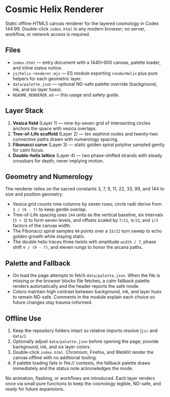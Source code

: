 # Cosmic Helix Renderer

Static offline HTML5 canvas renderer for the layered cosmology in Codex 144:99. Double-click `index.html` in any modern browser; no server, workflow, or network access is required.

## Files
- `index.html` &mdash; entry document with a 1440&times;900 canvas, palette loader, and inline status notice.
- `js/helix-renderer.mjs` &mdash; ES module exporting `renderHelix` plus pure helpers for each geometric layer.
- `data/palette.json` &mdash; optional ND-safe palette override (background, ink, and six layer hues).
- `README_RENDERER.md` &mdash; this usage and safety guide.

## Layer Stack
1. **Vesica field** (Layer&nbsp;1) &mdash; nine-by-seven grid of intersecting circles anchors the space with vesica overlaps.
2. **Tree-of-Life scaffold** (Layer&nbsp;2) &mdash; ten sephirot nodes and twenty-two connective paths drawn with numerology spacing.
3. **Fibonacci curve** (Layer&nbsp;3) &mdash; static golden spiral polyline sampled gently for calm focus.
4. **Double-helix lattice** (Layer&nbsp;4) &mdash; two phase-shifted strands with steady crossbars for depth, never implying motion.

## Geometry and Numerology
The renderer relies on the sacred constants 3, 7, 9, 11, 22, 33, 99, and 144 to size and position geometry:
- Vesica grid counts nine columns by seven rows; circle radii derive from `3 / (9 - 7)` to keep gentle overlap.
- Tree-of-Life spacing uses `144` units as the vertical baseline, six intervals (`3 + 3`) to form seven levels, and offsets scaled by `7/11`, `9/22`, and `1/3` factors of the canvas width.
- The Fibonacci spiral samples `99` points over a `33/22` turn sweep to echo golden growth while staying static.
- The double helix traces three twists with amplitude `width / 7`, phase shift `π / (9 - 7)`, and eleven rungs to honor the arcana paths.

## Palette and Fallback
- On load the page attempts to fetch `data/palette.json`. When the file is missing or the browser blocks file fetches, a calm fallback palette renders automatically and the header reports the safe mode.
- Colors maintain high contrast between background, ink, and layer hues to remain ND-safe. Comments in the module explain each choice so future changes stay trauma-informed.

## Offline Use
1. Keep the repository folders intact so relative imports resolve (`js/` and `data/`).
2. Optionally adjust `data/palette.json` before opening the page; provide background, ink, and six layer colors.
3. Double-click `index.html`. Chromium, Firefox, and WebKit render the canvas offline with no additional tooling.
4. If palette loading fails in file:// contexts, the fallback palette draws immediately and the status note acknowledges the mode.

No animation, flashing, or workflows are introduced. Each layer renders once via small pure functions to keep the cosmology legible, ND-safe, and ready for future expansions.
